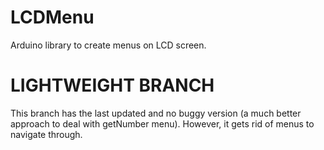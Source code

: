 # LCDMenu
Arduino library to create menus on LCD screen. 

# LIGHTWEIGHT BRANCH 
This branch has the last updated and no buggy version (a much better approach to deal with getNumber menu).
However, it gets rid of menus to navigate through. 
